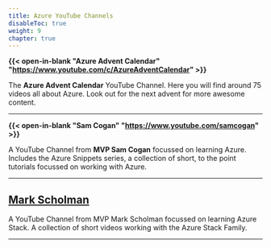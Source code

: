 ```yaml
---
title: Azure YouTube Channels
disableToc: true
weight: 9
chapter: true
---
```


**{{< open-in-blank "Azure Advent Calendar" "https://www.youtube.com/c/AzureAdventCalendar" >}}**

The **Azure Advent Calendar** YouTube Channel. Here you will find around 75 videos all about Azure. Look out for the next advent for more awesome content.

---

**{{< open-in-blank "Sam Cogan" "https://www.youtube.com/samcogan" >}}**

A YouTube Channel from **MVP Sam Cogan** focussed on learning Azure. Includes the Azure Snippets series, a collection of short, to the point tutorials focussed on working with Azure.

---

## [Mark Scholman](https://www.youtube.com/c/markscholman)

A YouTube Channel from MVP Mark Scholman focussed on learning Azure Stack. A collection of short videos working with the Azure Stack Family.

---